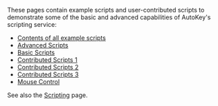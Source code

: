 These pages contain example scripts and user-contributed scripts to demonstrate some of the basic and advanced capabilities of AutoKey's scripting service:
  * [Contents of all example scripts](https://github.com/autokey/autokey/wiki/Contents-of-contributed-script-files)
  * [Advanced Scripts](https://github.com/autokey/autokey/wiki/Advanced-Scripts)
  * [Basic Scripts](https://github.com/autokey/autokey/wiki/Basic-Scripts)
  * [Contributed Scripts 1](https://github.com/autokey/autokey/wiki/Contributed-Scripts-1)
  * [Contributed Scripts 2](https://github.com/autokey/autokey/wiki/Contributed-Scripts-2)
  * [Contributed Scripts 3](https://github.com/autokey/autokey/wiki/Contributed-Scripts-3)
  * [Mouse Control](https://github.com/autokey/autokey/wiki/Mouse-Control)

See also the [Scripting](https://github.com/autokey/autokey/wiki/Scripting) page.